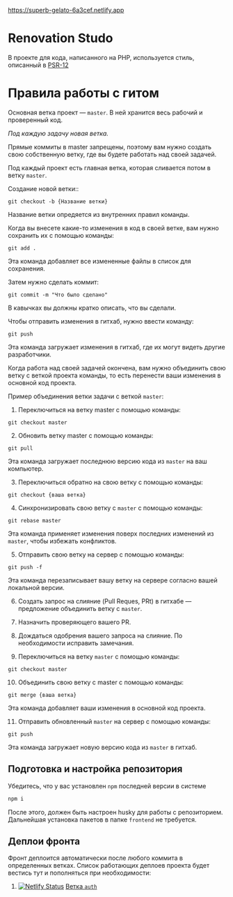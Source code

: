 https://superb-gelato-6a3cef.netlify.app

# Renovation Studo

В проекте для кода, написанного на PHP, используется стиль, описанный в [PSR-12](https://www.php-fig.org/psr/psr-12/)

# Правила работы с гитом

Основная ветка проект — `master`. В ней хранится весь рабочий и проверенный код.

*Под каждую задачу новая ветка.*

Прямые коммиты в master запрещены, поэтому вам нужно создать свою собственную ветку, где вы будете работать над своей задачей. 

Под каждый проект есть главная ветка, которая сливается потом в ветку `master`.

Создание новой ветки::

`git checkout -b {Название ветки}`

Название ветки опредяется из внутренних правил команды.

Когда вы внесете какие-то изменения в код в своей ветке, вам нужно сохранить их с помощью команды:

`git add .`

Эта команда добавляет все измененные файлы в список для сохранения.

Затем нужно сделать коммит:

`git commit -m "Что было сделано"`

В кавычках вы должны кратко описать, что вы сделали.

Чтобы отправить изменения в гитхаб, нужно ввести команду:

`git push`

Эта команда загружает изменения в гитхаб, где их могут видеть другие разработчики.

Когда работа над своей задачей окончена, вам нужно объединить свою ветку с веткой проекта команды, то есть перенести ваши изменения в основной код проекта.

Пример объединения ветки задачи с веткой `master`:

1. Переключиться на ветку master с помощью команды:

`git checkout master`

2. Обновить ветку master с помощью команды:

`git pull`

Эта команда загружает последнюю версию кода из `master` на ваш компьютер.

3. Переключиться обратно на свою ветку с помощью команды:

`git checkout {ваша ветка}`

4. Синхронизировать свою ветку с `master` с помощью команды:

`git rebase master`

Эта команда применяет изменения поверх последних изменений из `master`, чтобы избежать конфликтов.

5. Отправить свою ветку на сервер с помощью команды:

`git push -f`

Эта команда перезаписывает вашу ветку на сервере согласно вашей локальной версии.

6. Создать запрос на слияние (Pull Reques, PRt) в гитхабе — предложение объединить ветку с `master`.

7. Назначить проверяющего вашего PR.

8. Дождаться одобрения вашего запроса на слияние. По необходимости исправить замечания.

9. Переключиться на ветку `master` с помощью команды:

`git checkout master`

10. Объединить свою ветку с master с помощью команды:

`git merge {ваша ветка}`

Эта команда добавляет ваши изменения в основной код проекта.

11. Отправить обновленный `master` на сервер с помощью команды:

`git push`

Эта команда загружает новую версию кода из `master` в гитхаб.

## Подготовка и настройка репозитория

Убедитесь, что у вас установлен `npm` последней версии в системе

```sh
npm i
```

После этого, должен быть настроен husky для работы с репозиторием. Дальнейшая установка пакетов в папке `frontend` не требуется.

## Деплои фронта

Фронт деплоится автоматически после любого коммита в определенных ветках. Список работающих деплоев проекта будет вестись тут и пополняться при необходимости:

1. [![Netlify Status](https://api.netlify.com/api/v1/badges/45b98024-dabf-459a-95ee-292c6a8fdb2f/deploy-status)](https://app.netlify.com/sites/renovation-studio-auth/deploys) [Ветка `auth`](https://renovation-studio-auth.netlify.app/)
